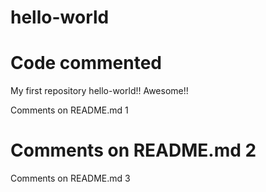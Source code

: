 # hello-world

# Code commented

My first repository hello-world!!
Awesome!!


Comments on README.md 1
# Comments on README.md 2
Comments on README.md 3
